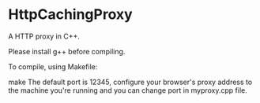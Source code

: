 # HttpCachingProxy
A HTTP proxy in C++.

Please install g++ before compiling.

To compile, using Makefile:

make
The default port is 12345, configure your browser's proxy address to the machine you're running and you can change port in myproxy.cpp file.
